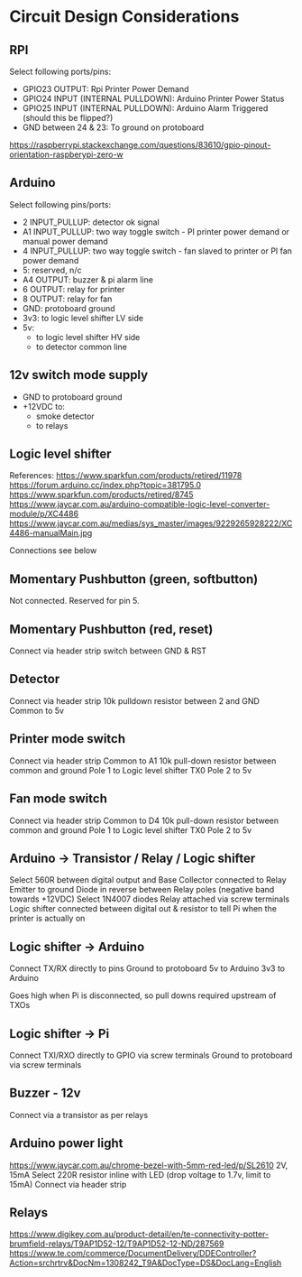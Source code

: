 # Circuit Design Considerations

## RPI

Select following ports/pins:

* GPIO23 OUTPUT: Rpi Printer Power Demand
* GPIO24 INPUT (INTERNAL PULLDOWN): Arduino Printer Power Status
* GPIO25 INPUT (INTERNAL PULLDOWN): Arduino Alarm Triggered (should this be flipped?)
* GND between 24 & 23: To ground on protoboard

https://raspberrypi.stackexchange.com/questions/83610/gpio-pinout-orientation-raspberypi-zero-w

## Arduino

Select following pins/ports:

* 2 INPUT_PULLUP: detector ok signal
* A1 INPUT_PULLUP: two way toggle switch - PI printer power demand or manual power demand
* 4 INPUT_PULLUP: two way toggle switch - fan slaved to printer or PI fan power demand
* 5: reserved, n/c
* A4 OUTPUT: buzzer & pi alarm line
* 6 OUTPUT: relay for printer
* 8 OUTPUT: relay for fan
* GND: protoboard ground
* 3v3: to logic level shifter LV side
* 5v:
  * to logic level shifter HV side
  * to detector common line

## 12v switch mode supply

* GND to protoboard ground
* +12VDC to:
    * smoke detector
    * to relays

## Logic level shifter

References:
https://www.sparkfun.com/products/retired/11978
https://forum.arduino.cc/index.php?topic=381795.0
https://www.sparkfun.com/products/retired/8745
https://www.jaycar.com.au/arduino-compatible-logic-level-converter-module/p/XC4486
https://www.jaycar.com.au/medias/sys_master/images/9229265928222/XC4486-manualMain.jpg

Connections see below

## Momentary Pushbutton (green, softbutton)

Not connected. Reserved for pin 5.

## Momentary Pushbutton (red, reset)

Connect via header strip
switch between GND & RST

## Detector

Connect via header strip
10k pulldown resistor between 2 and GND
Common to 5v

## Printer mode switch

Connect via header strip
Common to A1
10k pull-down resistor between common and ground
Pole 1 to Logic level shifter TX0
Pole 2 to 5v

## Fan mode switch

Connect via header strip
Common to D4
10k pull-down resistor between common and ground
Pole 1 to Logic level shifter TX0
Pole 2 to 5v

## Arduino -> Transistor / Relay / Logic shifter

Select 560R between digital output and Base
Collector connected to Relay
Emitter to ground
Diode in reverse between Relay poles (negative band towards +12VDC)
Select 1N4007 diodes
Relay attached via screw terminals
Logic shifter connected between digital out & resistor to tell Pi when the printer is actually on

## Logic shifter -> Arduino

Connect TX/RX directly to pins
Ground to protoboard
5v to Arduino
3v3 to Arduino

Goes high when Pi is disconnected, so pull downs required upstream of TXOs

## Logic shifter -> Pi

Connect TXI/RXO directly to GPIO via screw terminals
Ground to protoboard via screw terminals

## Buzzer - 12v

Connect via a transistor as per relays

## Arduino power light

https://www.jaycar.com.au/chrome-bezel-with-5mm-red-led/p/SL2610
2V, 15mA
Select 220R resistor inline with LED (drop voltage to 1.7v, limit to 15mA)
Connect via header strip

## Relays

https://www.digikey.com.au/product-detail/en/te-connectivity-potter-brumfield-relays/T9AP1D52-12/T9AP1D52-12-ND/287569
https://www.te.com/commerce/DocumentDelivery/DDEController?Action=srchrtrv&DocNm=1308242_T9A&DocType=DS&DocLang=English
